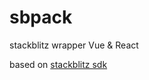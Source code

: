 # sbpack
stackblitz wrapper Vue &amp; React

based on [stackblitz sdk](https://developer.stackblitz.com/docs/platform/javascript-sdk)






